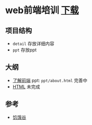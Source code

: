 # web前端培训 [下载](https://github.com/iamjoel/front-end-note/archive/master.zip)

## 项目结构
* `detail` 存放详细内容
* `ppt` 存放ppt

## 大纲
* [了解前端](detail/about.md)  ppt: `ppt/about.html` 完善中
* [HTML](detail/html.md) 未完成

## 参考
* [饥饿谷](http://kejian.sinaapp.com/)

